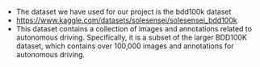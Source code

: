 - The dataset we have used for our project is the bdd100k dataset
- https://www.kaggle.com/datasets/solesensei/solesensei_bdd100k
-  This dataset contains a collection of images and annotations related to autonomous driving. Specifically, it is a subset of the larger BDD100K dataset, which contains over 100,000 images and annotations for autonomous driving.
